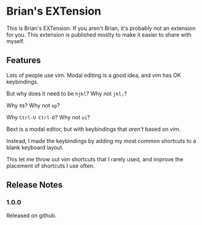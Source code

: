 # Brian's EXTension

This is Brian's EXTension.
If you aren't Brian, it's probably not an extension for you.
This extension is published mostly to make it easier
to share with myself.

## Features

Lots of people use vim.
Modal editing is a good idea, and vim has OK keybindings.

But why does it need to be `hjkl`? Why not `jkl;`?

Why `0$`? Why not `op`?

Why `Ctrl-U Ctrl-D`? Why not `ui`?

Bext is a modal editor, but with keybindings that *aren't* based on vim.

Instead, I made the keybindings by adding my most common shortcuts to a
blank keyboard layout.
<!-- This lets me throw out vim shortcuts that I rarely used (`123456789qwtp[]\as`), and improve the placement of shortcuts I use often (`i Ctrl-R`) -->
This let me throw out vim shortcuts that I rarely used, and improve the placement of shortcuts I use often.

## Release Notes

### 1.0.0

Released on github.
